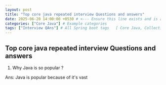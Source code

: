 ```yaml
---
layout: post 
title: "Top core java repeated interview Questions and answers"
date: 2025-06-20 14:00:00 +0530 # <--- Ensure this line exists and is a valid date
categories: ["Core Java"] # Example categories
tags: ["Interview QAns"] # All Spring boot tags   [ Core Java, Collections, Java 8 to latest features, Multithreading, Interview QAns ]
---
```



## Top core java repeated interview Questions and answers

1) Why Java is so popular ?

Ans: Java is popular because of it's vast 
